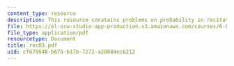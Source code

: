 ```yaml
---
content_type: resource
description: This resource conatains problems on probability in recitation three.
file: https://ol-ocw-studio-app-production.s3.amazonaws.com/courses/6-041-probabilistic-systems-analysis-and-applied-probability-spring-2006/cf679648b678b17b7271a20084ecb212_rec03.pdf
file_type: application/pdf
resourcetype: Document
title: rec03.pdf
uid: cf679648-b678-b17b-7271-a20084ecb212
---
```

